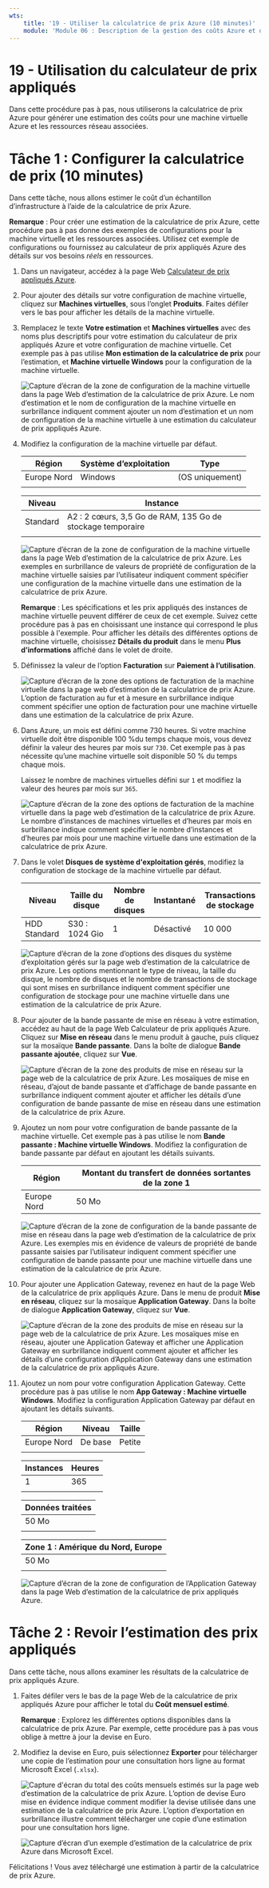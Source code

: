 ```yaml
---
wts:
    title: '19 - Utiliser la calculatrice de prix Azure (10 minutes)'
    module: 'Module 06 : Description de la gestion des coûts Azure et des contrats de niveau de service'
---
```

# 19 - Utilisation du calculateur de prix appliqués

Dans cette procédure pas à pas, nous utiliserons la calculatrice de prix Azure pour générer une estimation des coûts pour une machine virtuelle Azure et les ressources réseau associées.

# Tâche 1 : Configurer la calculatrice de prix (10 minutes)

Dans cette tâche, nous allons estimer le coût d’un échantillon d’infrastructure à l’aide de la calculatrice de prix Azure. 

**Remarque** : Pour créer une estimation de la calculatrice de prix Azure, cette procédure pas à pas donne des exemples de configurations pour la machine virtuelle et les ressources associées. Utilisez cet exemple de configurations ou fournissez au calculateur de prix appliqués Azure des détails sur vos besoins *réels* en ressources.

1. Dans un navigateur, accédez à la page Web [Calculateur de prix appliqués Azure](https://azure.microsoft.com/fr-fr/pricing/calculator/).

2. Pour ajouter des détails sur votre configuration de machine virtuelle, cliquez sur **Machines virtuelles**, sous l’onglet **Produits**. Faites défiler vers le bas pour afficher les détails de la machine virtuelle. 

3. Remplacez le texte **Votre estimation** et **Machines virtuelles** avec des noms plus descriptifs pour votre estimation du calculateur de prix appliqués Azure et votre configuration de machine virtuelle. Cet exemple pas à pas utilise **Mon estimation de la calculatrice de prix** pour l’estimation, et **Machine virtuelle Windows** pour la configuration de la machine virtuelle.

   ![Capture d’écran de la zone de configuration de la machine virtuelle dans la page Web d’estimation de la calculatrice de prix Azure. Le nom d’estimation et le nom de configuration de la machine virtuelle en surbrillance indiquent comment ajouter un nom d’estimation et un nom de configuration de la machine virtuelle à une estimation du calculateur de prix appliqués Azure.](../images/1901.png)

4. Modifiez la configuration de la machine virtuelle par défaut.

    | Région | Système d’exploitation | Type |
    |------|----------------|----|
    | Europe Nord | Windows | (OS uniquement) |
    | | |

    | Niveau | Instance |
    |----|--------|
    | Standard | A2 : 2 cœurs, 3,5 Go de RAM, 135 Go de stockage temporaire |
    | | |

   ![Capture d’écran de la zone de configuration de la machine virtuelle dans la page Web d’estimation de la calculatrice de prix Azure. Les exemples en surbrillance de valeurs de propriété de configuration de la machine virtuelle saisies par l’utilisateur indiquent comment spécifier une configuration de la machine virtuelle dans une estimation de la calculatrice de prix Azure.](../images/1902.png)

    **Remarque** : Les spécifications et les prix appliqués des instances de machine virtuelle peuvent différer de ceux de cet exemple. Suivez cette procédure pas à pas en choisissant une instance qui correspond le plus possible à l'exemple. Pour afficher les détails des différentes options de machine virtuelle, choisissez **Détails du produit** dans le menu **Plus d’informations** affiché dans le volet de droite.

5. Définissez la valeur de l’option **Facturation** sur **Paiement à l’utilisation**.

   ![Capture d’écran de la zone des options de facturation de la machine virtuelle dans la page web d’estimation de la calculatrice de prix Azure. L’option de facturation au fur et à mesure en surbrillance indique comment spécifier une option de facturation pour une machine virtuelle dans une estimation de la calculatrice de prix Azure.](../images/1903.png)

6. Dans Azure, un mois est défini comme 730 heures. Si votre machine virtuelle doit être disponible 100 %du temps chaque mois, vous devez définir la valeur des heures par mois sur `730`. Cet exemple pas à pas nécessite qu’une machine virtuelle soit disponible 50 % du temps chaque mois.

    Laissez le nombre de machines virtuelles défini sur `1` et modifiez la valeur des heures par mois sur `365`.

   ![Capture d’écran de la zone des options de facturation de la machine virtuelle dans la page web d’estimation de la calculatrice de prix Azure. Le nombre d’instances de machines virtuelles et d’heures par mois en surbrillance indique comment spécifier le nombre d’instances et d’heures par mois pour une machine virtuelle dans une estimation de la calculatrice de prix Azure.](../images/1904.png)

7. Dans le volet **Disques de système d'exploitation gérés**, modifiez la configuration de stockage de la machine virtuelle par défaut.

    | Niveau | Taille du disque | Nombre de disques | Instantané | Transactions de stockage |
    | ---- | --------- | --------------- | -------- | -------------------- |
    | HDD Standard | S30 : 1024 Gio | 1 | Désactivé | 10 000 |

   ![Capture d’écran de la zone d’options des disques du système d’exploitation gérés sur la page web d’estimation de la calculatrice de prix Azure. Les options mentionnant le type de niveau, la taille du disque, le nombre de disques et le nombre de transactions de stockage qui sont mises en surbrillance indiquent comment spécifier une configuration de stockage pour une machine virtuelle dans une estimation de la calculatrice de prix Azure.](../images/1905.png)

8. Pour ajouter de la bande passante de mise en réseau à votre estimation, accédez au haut de la page Web Calculateur de prix appliqués Azure. Cliquez sur **Mise en réseau** dans le menu produit à gauche, puis cliquez sur la mosaïque **Bande passante**. Dans la boîte de dialogue **Bande passante ajoutée**, cliquez sur **Vue**.

   ![Capture d’écran de la zone des produits de mise en réseau sur la page web de la calculatrice de prix Azure. Les mosaïques de mise en réseau, d’ajout de bande passante et d’affichage de bande passante en surbrillance indiquent comment ajouter et afficher les détails d’une configuration de bande passante de mise en réseau dans une estimation de la calculatrice de prix Azure.](../images/1906.png)

9. Ajoutez un nom pour votre configuration de bande passante de la machine virtuelle. Cet exemple pas à pas utilise le nom **Bande passante : Machine virtuelle Windows**. Modifiez la configuration de bande passante par défaut en ajoutant les détails suivants.

    | Région | Montant du transfert de données sortantes de la zone 1 |
    | ------ | -------------------------------------- |
    | Europe Nord | 50 Mo |

   ![Capture d’écran de la zone de configuration de la bande passante de mise en réseau dans la page web d’estimation de la calculatrice de prix Azure. Les exemples mis en évidence de valeurs de propriété de bande passante saisies par l’utilisateur indiquent comment spécifier une configuration de bande passante pour une machine virtuelle dans une estimation de la calculatrice de prix Azure.](../images/1907.png)

10. Pour ajouter une Application Gateway, revenez en haut de la page Web de la calculatrice de prix appliqués Azure. Dans le menu de produit **Mise en réseau**, cliquez sur la mosaïque **Application Gateway**. Dans la boîte de dialogue **Application Gateway**, cliquez sur **Vue**.

    ![Capture d’écran de la zone des produits de mise en réseau sur la page web de la calculatrice de prix Azure. Les mosaïques mise en réseau, ajouter une Application Gateway et afficher une Application Gateway en surbrillance indiquent comment ajouter et afficher les détails d’une configuration d’Application Gateway dans une estimation de la calculatrice de prix appliqués Azure.](../images/1908.png)

11. Ajoutez un nom pour votre configuration Application Gateway. Cette procédure pas à pas utilise le nom **App Gateway : Machine virtuelle Windows**. Modifiez la configuration Application Gateway par défaut en ajoutant les détails suivants.

    | Région | Niveau | Taille |
    | ------ | ---- | ---- |
    | Europe Nord | De base | Petite |
    | | |

    | Instances | Heures |
    | ------- | ------- |
    | 1 | 365 |
    | | |

    | Données traitées |
    | -------------- |
    | 50 Mo |
    | | |

    | Zone 1 : Amérique du Nord, Europe |
    | ----------------------------- |
    | 50 Mo |
    | | |

    ![Capture d’écran de la zone de configuration de l’Application Gateway dans la page Web d’estimation de la calculatrice de prix appliqués Azure.](../images/1909.png)


# Tâche 2 : Revoir l’estimation des prix appliqués

Dans cette tâche, nous allons examiner les résultats de la calculatrice de prix appliqués Azure. 

1. Faites défiler vers le bas de la page Web de la calculatrice de prix appliqués Azure pour afficher le total du **Coût mensuel estimé**.

    **Remarque** : Explorez les différentes options disponibles dans la calculatrice de prix Azure. Par exemple, cette procédure pas à pas vous oblige à mettre à jour la devise en Euro.

2. Modifiez la devise en Euro, puis sélectionnez **Exporter** pour télécharger une copie de l’estimation pour une consultation hors ligne au format Microsoft Excel (`.xlsx`).

    ![Capture d'écran du total des coûts mensuels estimés sur la page web d’estimation de la calculatrice de prix Azure. L’option de devise Euro mise en évidence indique comment modifier la devise utilisée dans une estimation de la calculatrice de prix Azure. L’option d’exportation en surbrillance illustre comment télécharger une copie d’une estimation pour une consultation hors ligne.](../images/1910.png)

    ![Capture d’écran d’un exemple d’estimation de la calculatrice de prix Azure dans Microsoft Excel.](../images/1911.png)

Félicitations ! Vous avez téléchargé une estimation à partir de la calculatrice de prix Azure.